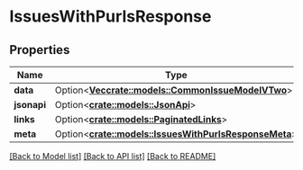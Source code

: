 # IssuesWithPurlsResponse

## Properties

Name | Type | Description | Notes
------------ | ------------- | ------------- | -------------
**data** | Option<[**Vec<crate::models::CommonIssueModelVTwo>**](CommonIssueModelVTwo.md)> |  | [optional]
**jsonapi** | Option<[**crate::models::JsonApi**](JsonApi.md)> |  | [optional]
**links** | Option<[**crate::models::PaginatedLinks**](PaginatedLinks.md)> |  | [optional]
**meta** | Option<[**crate::models::IssuesWithPurlsResponseMeta**](IssuesWithPurlsResponse_meta.md)> |  | [optional]

[[Back to Model list]](../README.md#documentation-for-models) [[Back to API list]](../README.md#documentation-for-api-endpoints) [[Back to README]](../README.md)


